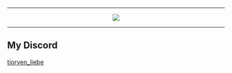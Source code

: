 <hr/>
<p align="center"><img src="https://github-profile-trophy.vercel.app/?username=Tjorven-Liebe&theme=darkhub&no-bg=true
&no-frame=true&column=4&margin-w=15&margin-h=15"></p>
<hr/>
<h2>My Discord</h2>
<a href="https://discord.com/users/428284027519369217" target="_blank">tjorven_liebe</a>
